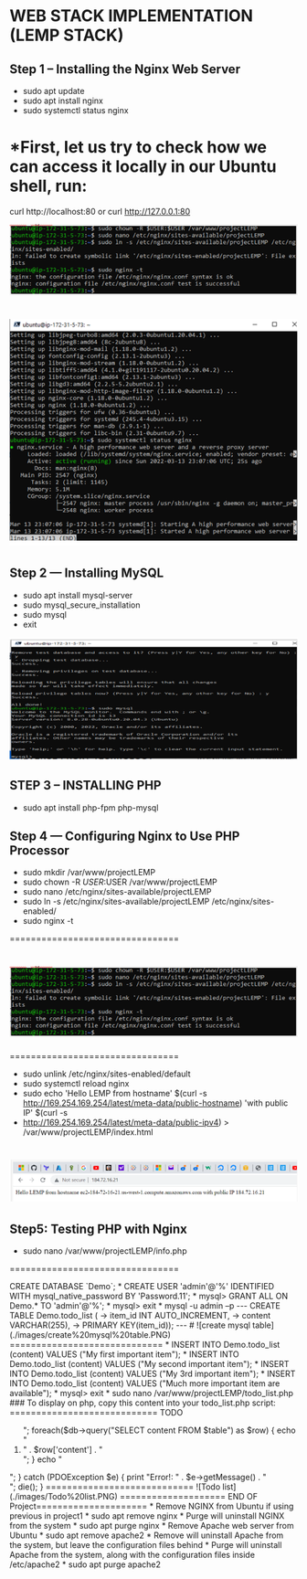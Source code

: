 # WEB STACK IMPLEMENTATION (LEMP STACK)

## Step 1 – Installing the Nginx Web Server

* sudo apt update
* sudo apt install nginx
* sudo systemctl status nginx

*First, let us try to check how we can access it locally in our Ubuntu shell, run:
==========================
curl http://localhost:80
or
curl http://127.0.0.1:80

![install nginx](./images/intalling%20nginx.PNG)

![nginx running](./images/nginx%20running.PNG)
==========================

## Step 2 — Installing MySQL
* sudo apt install mysql-server
* sudo mysql_secure_installation
* sudo mysql
* exit

![install mysql](./images/install%20mysql.PNG)

## STEP 3 – INSTALLING PHP
* sudo apt install php-fpm php-mysql

## Step 4 — Configuring Nginx to Use PHP Processor

* sudo mkdir /var/www/projectLEMP
* sudo chown -R $USER:$USER /var/www/projectLEMP
* sudo nano /etc/nginx/sites-available/projectLEMP
* sudo ln -s /etc/nginx/sites-available/projectLEMP /etc/nginx/sites-enabled/
* sudo nginx -t

================================
# ![install nginx ](./images/intalling%20nginx.PNG)
================================


* sudo unlink /etc/nginx/sites-enabled/default
* sudo systemctl reload nginx
* sudo echo 'Hello LEMP from hostname' $(curl -s http://169.254.169.254/latest/meta-data/public-hostname) 'with public IP' $(curl -s
* http://169.254.169.254/latest/meta-data/public-ipv4) > /var/www/projectLEMP/index.html

# ![install nginx](./images/nginx%20install.PNG)

## Step5: Testing PHP with Nginx

* sudo nano /var/www/projectLEMP/info.php

================================
<?php
phpinfo();
sudo rm /var/www/your_domain/info.php
* For PHP 7: install libapache2-mod-php:
* sudo apt install libapache2-mod-php

# ![Php running](./images/PHP%20running.PNG)

## STEP6: RETRIEVING DATA FROM MYSQL DATABASE WITH PHP

* sudo mysql
* mysql> CREATE DATABASE `Demo`;
* CREATE USER 'admin'@'%' IDENTIFIED WITH mysql_native_password BY 'Password.11';
* mysql> GRANT ALL ON Demo.* TO 'admin'@'%';
* mysql> exit

* mysql -u admin –p


---
CREATE TABLE Demo.todo_list (
    -> item_id INT AUTO_INCREMENT,
    -> content VARCHAR(255),
    -> PRIMARY KEY(item_id));
---

# ![create mysql table](./images/create%20mysql%20table.PNG)
=============================

* INSERT INTO Demo.todo_list (content) VALUES ("My first important item");
* INSERT INTO Demo.todo_list (content) VALUES ("My second important item");
* INSERT INTO Demo.todo_list (content) VALUES ("My 3rd important item");
* INSERT INTO Demo.todo_list (content) VALUES ("Much more important item are available");
* mysql> exit
* sudo nano /var/www/projectLEMP/todo_list.php

### To display on php, copy this content into your todo_list.php script:
============================
<?php
$user = "admin";
$password = "password.11";
$database = "Demo";
$table = "todo_list";

try {
    $db = new PDO("mysql:host=localhost;dbname=$database", $user, $password);
    echo "<h2>TODO</h2><ol>";
    foreach($db->query("SELECT content FROM $table") as $row) {
        echo "<li>" . $row['content'] . "</li>";
    }
    echo "</ol>";
    } catch (PDOException $e) {
        print "Error!: " . $e->getMessage() . "<br/>";
        die();
  }
============================
![Todo list](./images/Todo%20list.PNG)


==================== END OF Project=====================





* Remove NGINX from Ubuntu if using previous in project1
* sudo apt remove nginx
* Purge will uninstall NGINX from the system
* sudo apt purge nginx
* Remove Apache web server from Ubuntu
* sudo apt remove apache2
* Remove will uninstall Apache from the system, but leave the configuration files behind
* Purge will uninstall Apache from the system, along with the configuration files inside /etc/apache2
* sudo apt purge apache2
